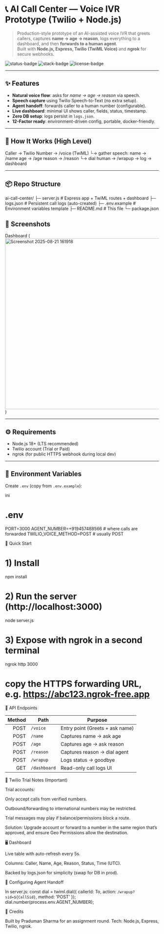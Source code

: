 # 📞 AI Call Center — Voice IVR Prototype (Twilio + Node.js)

> Production-style prototype of an AI-assisted voice IVR that greets callers, captures **name → age → reason**, logs everything to a dashboard, and then **forwards to a human agent**.  
> Built with **Node.js, Express, Twilio (TwiML Voice)** and **ngrok** for secure webhooks.

![status-badge](https://img.shields.io/badge/status-prototype-blue)
![stack-badge](https://img.shields.io/badge/stack-Node.js%20%7C%20Express%20%7C%20Twilio%20%7C%20ngrok-success)
![license-badge](https://img.shields.io/badge/license-MIT-lightgrey)

---

## ✨ Features

- **Natural voice flow**: asks for *name → age → reason* via speech.
- **Speech capture** using Twilio Speech-to-Text (no extra setup).
- **Agent handoff**: forwards caller to a human number (configurable).
- **Live dashboard**: minimal UI shows caller, fields, status, timestamp.
- **Zero DB setup**: logs persist in `logs.json`.
- **12-Factor ready**: environment-driven config, portable, docker-friendly.

---

## 🧠 How It Works (High Level)

Caller → Twilio Number → /voice (TwiML)
└→ gather speech: name → /name
age → /age
reason → /reason
└→ dial human → /wrapup → log → dashboard



---

## 📦 Repo Structure

ai-call-center/
├─ server.js # Express app + TwiML routes + dashboard
├─ logs.json # Persistent call logs (auto-created)
├─ .env.example # Environment variables template
├─ README.md # This file
└─ package.json




## 📸 Screenshots
Dashboard ( <img width="1196" height="559" alt="Screenshot 2025-08-21 161918" src="https://github.com/user-attachments/assets/b7d9ce22-3a66-44ba-96ab-3bc6f0772161" /> )







---

## ⚙️ Requirements

- Node.js 18+ (LTS recommended)  
- Twilio account (Trial or Paid)  
- ngrok (for public HTTPS webhook during local dev)  

---

## 🔐 Environment Variables

Create `.env` (copy from `.env.example`):

ini
# .env
PORT=3000
AGENT_NUMBER=+919457488566          # where calls are forwarded
TWILIO_VOICE_METHOD=POST            # usually POST



🚀 Quick Start

# 1) Install
npm install

# 2) Run the server (http://localhost:3000)
node server.js

# 3) Expose with ngrok in a second terminal
ngrok http 3000
# copy the HTTPS forwarding URL, e.g. https://abc123.ngrok-free.app


🧪 API Endpoints

| Method | Path         | Purpose                         |
| -----: | ------------ | ------------------------------- |
|   POST | `/voice`     | Entry point (Greets + ask name) |
|   POST | `/name`      | Captures name → ask age         |
|   POST | `/age`       | Captures age → ask reason       |
|   POST | `/reason`    | Captures reason → dial agent    |
|   POST | `/wrapup`    | Logs status → goodbye           |
|    GET | `/dashboard` | Read-only call logs UI          |


🛂 Twilio Trial Notes (Important)

Trial accounts:

Only accept calls from verified numbers.

Outbound/forwarding to international numbers may be restricted.

Trial messages may play if balance/permissions block a route.

Solution: Upgrade account or forward to a number in the same region that’s approved, and ensure Geo Permissions allow the destination.

🖥️ Dashboard

Live table with auto-refresh every 5s.

Columns: Caller, Name, Age, Reason, Status, Time (UTC).

Backed by logs.json for simplicity (swap for DB in prod).


🧩 Configuring Agent Handoff

In server.js:
const dial = twiml.dial({
  callerId: To, 
  action: `/wrapup?sid=${CallSid}`,
  method: 'POST'
});
dial.number(process.env.AGENT_NUMBER);


🙌 Credits

Built by Praduman Sharma for an assignment round.
Tech: Node.js, Express, Twilio, ngrok.


